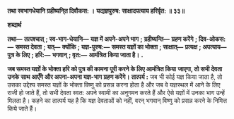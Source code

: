 **तथा स्वभागधेयानि ग्रहीष्यनि्त दिवौकस: ।** **यद्यज्ञपुरुष: साक्षादपत्याय हरिर्वृत: ॥ ३३॥** 

**शब्दार्थ** 

**तथा—** **तत्पश्चात्** **; स्व-भाग-धेयानि—** **यज्ञ में अपने-अपने भाग** **; ग्रहीष्यन्ति—** **ग्रहण करेंगे** **; दिव-ओकस:—** **समस्त देवता** **;** **यत्—** **क्योंकि** **; यज्ञ-पुरुष:—** **समस्त यज्ञों का भोक्ता** **; साक्षात्—** **प्रत्यक्ष** **; अपत्याय—** **पुत्र के लिए** **; हरि:—** **भगवान्** **; वृत:—** **आमंत्रित किया जाता है।** **.** 

**जब समस्त यज्ञों के भोक्ता हरि को पुत्र की कामना पूरी करने के लिए आमंत्रित किया** **जाएगा, तो सभी देवता उनके साथ आएँगे और अपना-अपना यज्ञ-भाग ग्रहण करेंगे।** **तात्पर्य :** जब भी कोई यज्ञ किया जाता है, तो उसका उद्देश्य समस्त यज्ञों के भोक्ता विष्णु को प्रसन्न करना होता है और जब वे यज्ञस्थल में आने के लिए राजी हो जाते हैं, तो सभी देवता स्वत: अपने स्वामी का अनुगमन करते हैं और ऐसे यज्ञों में उनका भाग उन्हें मिलता है। कहने का तात्पर्य यह है कि यज्ञ देवताओं को नहीं, वरन् भगवान् विष्णु को प्रसन्न करने के निमित्त किये जाते हैं।  